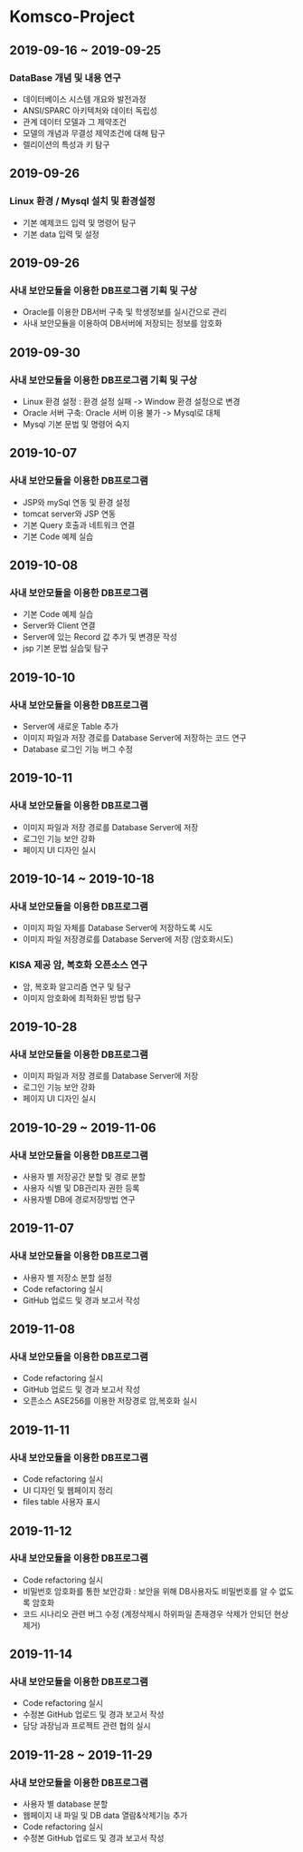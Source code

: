 # Komsco-Project
## 2019-09-16 ~ 2019-09-25
### DataBase 개념 및 내용 연구 
- 데이터베이스 시스템 개요와 발전과정
- ANSI/SPARC 아키텍처와 데이터 독립성
- 관계 데이터 모델과 그 제약조건
- 모델의 개념과 무결성 제약조건에 대해 탐구
- 렐리이션의 특성과 키 탐구

## 2019-09-26
### Linux 환경 / Mysql 설치 및 환경설정
- 기본 예제코드 입력 및 명령어 탐구
- 기본 data 입력 및 설정

## 2019-09-26
### 사내 보안모듈을 이용한 DB프로그램 기획 및 구상
- Oracle를 이용한 DB서버 구축 및 학생정보를 실시간으로 관리 
- 사내 보안모듈을 이용하여 DB서버에 저장되는 정보를 암호화

## 2019-09-30
### 사내 보안모듈을 이용한 DB프로그램 기획 및 구상
- Linux 환경 설정 : 환경 설정 실패 -> Window 환경 설정으로 변경
- Oracle 서버 구축: Oracle 서버 이용 불가 -> Mysql로 대체
- Mysql 기본 문법 및 명령어 숙지

## 2019-10-07
### 사내 보안모듈을 이용한 DB프로그램
- JSP와 mySql 연동 및 환경 설정
- tomcat server와 JSP 연동 
- 기본 Query 호출과 네트워크 연결
- 기본 Code 예제 실습

## 2019-10-08
### 사내 보안모듈을 이용한 DB프로그램
- 기본 Code 예제 실습
- Server와 Client 연결
- Server에 있는 Record 값 추가 및 변경문 작성 
- jsp 기본 문법 실습및 탐구

## 2019-10-10
### 사내 보안모듈을 이용한 DB프로그램
- Server에 새로운 Table 추가
- 이미지 파일과 저장 경로를 Database Server에 저장하는 코드 연구
- Database 로그인 기능 버그 수정

## 2019-10-11
### 사내 보안모듈을 이용한 DB프로그램
- 이미지 파일과 저장 경로를 Database Server에 저장
- 로그인 기능 보안 강화
- 페이지 UI 디자인 실시

## 2019-10-14 ~ 2019-10-18
### 사내 보안모듈을 이용한 DB프로그램
- 이미지 파일 자체를 Database Server에 저장하도록 시도
- 이미지 파일 저장경로를 Database Server에 저장 (암호화시도) 

### KISA 제공 암, 복호화 오픈소스 연구
- 암, 복호화 알고리즘 연구 및 탐구
- 이미지 암호화에 최적화된 방법 탐구

## 2019-10-28
### 사내 보안모듈을 이용한 DB프로그램
- 이미지 파일과 저장 경로를 Database Server에 저장
- 로그인 기능 보안 강화
- 페이지 UI 디자인 실시

## 2019-10-29 ~ 2019-11-06
### 사내 보안모듈을 이용한 DB프로그램
- 사용자 별 저장공간 분할 및 경로 분할
- 사용자 식별 및 DB관리자 권한 등록
- 사용자별 DB에 경로저장방법 연구

## 2019-11-07
### 사내 보안모듈을 이용한 DB프로그램
- 사용자 별 저장소 분할 설정 
- Code refactoring 실시 
- GitHub 업로드 및 경과 보고서 작성

## 2019-11-08
### 사내 보안모듈을 이용한 DB프로그램 
- Code refactoring 실시 
- GitHub 업로드 및 경과 보고서 작성
- 오픈소스 ASE256를 이용한 저장경로 암,복호화 실시 

## 2019-11-11
### 사내 보안모듈을 이용한 DB프로그램 
- Code refactoring 실시 
- UI 디자인 및 웹페이지 정리
- files table 사용자 표시   

## 2019-11-12
### 사내 보안모듈을 이용한 DB프로그램 
- Code refactoring 실시 
- 비밀번호 암호화를 통한 보안강화 : 보안을 위해 DB사용자도 비밀번호를 알 수 없도록 암호화
- 코드 시나리오 관련 버그 수정 (계정삭제시 하위파일 존재경우 삭제가 안되던 현상 제거)   

## 2019-11-14
### 사내 보안모듈을 이용한 DB프로그램 
 - Code refactoring 실시
 - 수정본 GitHub 업로드 및 경과 보고서 작성
 - 담당 과장님과 프로젝트 관련 협의 실시   
 
## 2019-11-28 ~ 2019-11-29
### 사내 보안모듈을 이용한 DB프로그램 
 - 사용자 별 database 분할 
 - 웹페이지 내 파일 및 DB data 열람&삭제기능 추가
 - Code refactoring 실시
 - 수정본 GitHub 업로드 및 경과 보고서 작성  

